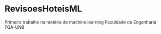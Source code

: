 # RevisoesHoteisML
Primeiro trabalho na matéria de machine learning Faculdade de Engenharia FGA-UNB
